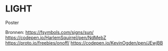 # LIGHT
Poster

Bronnen:
https://fsymbols.com/signs/sun/
https://codepen.io/HarlemSquirrel/pen/NdMebZ
https://proto.io/freebies/onoff/
https://codepen.io/KevinOgden/pen/JEwjBB
